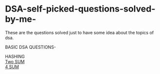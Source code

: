 # DSA-self-picked-questions-solved-by-me-
These are the questions solved just to have some idea about the topics of dsa.


BASIC DSA QUESTIONS-

HASHING</br>
[Two SUM](https://leetcode.com/problems/two-sum/)\
[4 SUM](https://leetcode.com/problems/4sum/)

